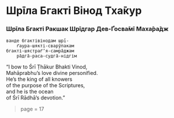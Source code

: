 # Шрīла Бгакті Вінод Тха̄кур

### Шрīла Бгакті Ракшак Шрīдгар Дев-Ґосва̄мī Маха̄ра̄дж

    ванде бгактівінодам шрī-
        ґаура-шякті-сварӯпакам
    бгакті-шястраґʼя-самра̄джам
        ра̄дга̄-раса-судга̄-нідгім

“I bow to Śrī Ṭhākur Bhakti Vinod,\
Mahāprabhu’s love divine personified.\
He’s the king of all knowers\
of the purpose of the Scriptures,\
and he is the ocean\
of Śrī Rādhā’s devotion.”


> page = 17